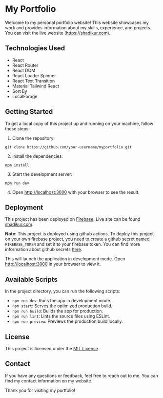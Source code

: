 # My Portfolio

Welcome to my personal portfolio website! This website showcases my work and provides information about my skills, experience, and projects. You can visit the live website [(https://shadikur.com)](https://shadikur.com).

## Technologies Used

- React
- React Router
- React DOM
- React Loader Spinner
- React Text Transition
- Material Tailwind React
- Sort By
- LocalForage

## Getting Started

To get a local copy of this project up and running on your machine, follow these steps:

1. Clone the repository:

```git clone https://github.com/your-username/myportfolio.git```

2. Install the dependencies:

```npm install```

3. Start the development server:

```npm run dev```

4. Open [http://localhost:3000](http://localhost:3000) with your browser to see the result.

## Deployment

This project has been deployed on [Firebase](https://firebase.google.com/). Live site can be found [shadikur.com](https://shadikur.com).

**Note:** This project is deployed using github actions. To deploy this project on your own firebase project, you need to create a github secret named `FIREBASE_TOKEN` and set it to your firebase token. You can find more information about github secrets [here](https://docs.github.com/en/actions/reference/encrypted-secrets).



This will launch the application in development mode. Open [http://localhost:3000](http://localhost:3000) in your browser to view it.

## Available Scripts

In the project directory, you can run the following scripts:

- `npm run dev`: Runs the app in development mode.
- `npm start`: Serves the optimized production build.
- `npm run build`: Builds the app for production.
- `npm run lint`: Lints the source files using ESLint.
- `npm run preview`: Previews the production build locally.

## License

This project is licensed under the [MIT License](LICENSE).

## Contact

If you have any questions or feedback, feel free to reach out to me. You can find my contact information on my website.

Thank you for visiting my portfolio!


